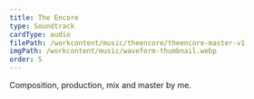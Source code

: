 ```yaml
---
title: The Encore
type: Soundtrack
cardType: audio
filePath: /workcontent/music/theencore/theencore-master-v1
imgPath: /workcontent/music/waveform-thumbnail.webp
order: 5
---
```

Composition, production, mix and master by me.
